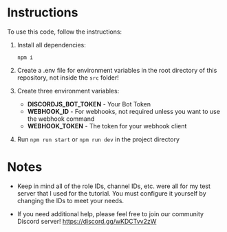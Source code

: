 #  Instructions

To use this code, follow the instructions:

1) Install all dependencies:

    `npm i`

2) Create a .env file for environment variables in the root directory of this repository, not inside the `src` folder!

3) Create three environment variables:
    - **DISCORDJS_BOT_TOKEN** - Your Bot Token
    - **WEBHOOK_ID** - For webhooks, not required unless you want to use the webhook command
    - **WEBHOOK_TOKEN** - The token for your webhook client
4) Run `npm run start` or `npm run dev` in the project directory

# Notes

- Keep in mind all of the role IDs, channel IDs, etc. were all for my test server that I used for the tutorial. You must configure it yourself by changing the IDs to meet your needs.

- If you need additional help, please feel free to join our community Discord server! https://discord.gg/wKDCTvv2zW
